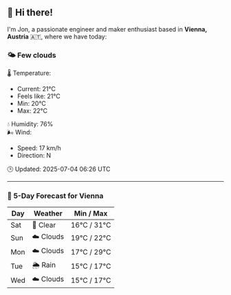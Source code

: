 ## 👋 Hi there!

I'm Jon, a passionate engineer and maker enthusiast based in **Vienna, Austria** 🇦🇹, where we have today:

### 🌤️ Few clouds 

🌡️ Temperature: 
* Current: 21°C
* Feels like: 21°C
* Min: 20°C 
* Max: 22°C  

💧 Humidity: 76%  
🌬️ Wind: 
* Speed: 17 km/h 
* Direction: N  

🕒 Updated: 2025-07-04 06:26 UTC

---

### 📅 5-Day Forecast for Vienna

| Day | Weather | Min / Max |
|-----|---------|------------|
| Sat | 🌙 Clear | 16°C / 31°C |
| Sun | ☁️ Clouds | 19°C / 22°C |
| Mon | ☁️ Clouds | 17°C / 29°C |
| Tue | 🌦️ Rain | 15°C / 17°C |
| Wed | ☁️ Clouds | 15°C / 17°C |
